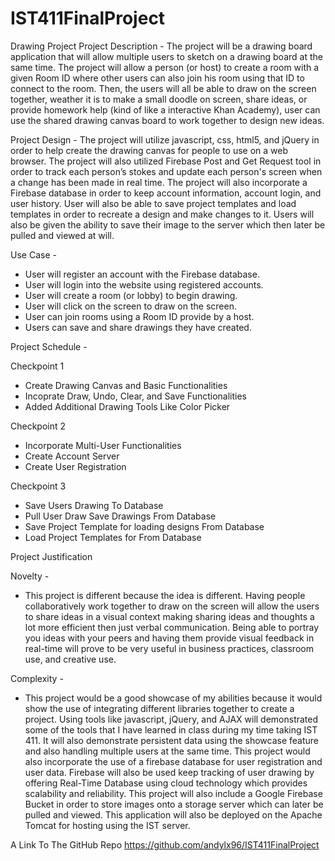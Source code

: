 # IST411FinalProject


Drawing Project
Project Description - The project will be a drawing board application that will allow multiple users to sketch on a drawing board at the same time. The project will allow a person (or host) to create a room with a given Room ID where other users can also join his room using that ID to connect to the room. Then, the users will all be able to draw on the screen together, weather it is to make a small doodle on screen, share ideas, or provide homework help (kind of like a interactive Khan Academy), user can use the shared drawing canvas board to work together to design new ideas.

Project Design - 
The project will utilize javascript, css, html5, and jQuery in order to help create the drawing canvas for people to use on a web browser. The project will also utilized Firebase Post and Get Request tool in order to track each person’s stokes and update each person's screen when a change has been made in real time. The project will also incorporate a Firebase database in order to keep account information, account login, and user history. User will also be able to save project templates and load templates in order to recreate a design and make changes to it. Users will also be given the ability to save their image to the server which then later be pulled and viewed at will.

Use Case - 
*   User will register an account with the Firebase database.
*   User will login into the website using registered accounts. 
*   User will create a room (or lobby) to begin drawing. 
*   User will click on the screen to draw on the screen. 
*   User can join rooms using a Room ID provide by a host. 
*   Users can save and share drawings they have created.

Project Schedule -

Checkpoint 1
* Create Drawing Canvas and Basic Functionalities
* Incoprate Draw, Undo, Clear, and Save Functionalities
* Added Additional Drawing Tools Like Color Picker

Checkpoint 2 
*   Incorporate Multi-User Functionalities
*   Create Account Server 
*   Create User Registration

Checkpoint 3 
* Save Users Drawing To Database
* Pull User Draw Save Drawings From Database
* Save Project Template for loading designs From Database
* Load Project Templates for From Database

Project Justification 

Novelty -
- This project is different because the idea is different. Having people collaboratively work together to draw on the screen will allow the users to share ideas in a visual context making sharing ideas and thoughts a lot more efficient then just verbal communication. Being able to portray you ideas with your peers and having them provide visual feedback in real-time will prove to be very useful in business practices, classroom use, and creative use. 

Complexity - 
- This project would be a good showcase of my abilities because it would show the use of integrating different libraries together to create a project. Using tools like javascript, jQuery, and AJAX will demonstrated some of the tools that I have learned in class during my time taking IST 411. It will also demonstrate persistent data using the showcase feature and also handling multiple users at the same time. This project would also incorporate the use of a firebase database for user registration and user data. Firebase will also be used keep tracking of user drawing by offering Real-Time Database using cloud technology which provides scalability and reliability. This project will also include a Google Firebase Bucket in order to store images onto a storage server which can later be pulled and viewed.  This application will also be deployed on the Apache Tomcat for hosting using the IST server. 


A Link To The GitHub Repo
https://github.com/andylx96/IST411FinalProject
